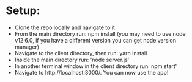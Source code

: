 <h1>Setup:</h1>
<ul>
  <li>Clone the repo locally and navigate to it</li>
  <li>From the main directory run: npm install (you may need to use node v12.6.0, if you have a different version you can get node version manager)</li>
  <li>Navigate to the client directory, then run: yarn install</li>
  <li>Inside the main directory run: 'node server.js'</li>
  <li>In another terminal window in the client directory run: npm start'</li>
  <li>Navigate to http://localhost:3000/. You can now use the app!</li>
</ul>

